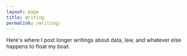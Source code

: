 ```yaml
---
layout: page
title: Writing
permalink: /writing/
---
```


Here's where I post longer writings about data, law, and whatever else happens to float my boat. 
